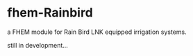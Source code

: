 # fhem-Rainbird
a FHEM module for Rain Bird LNK equipped irrigation systems.

still in development...
